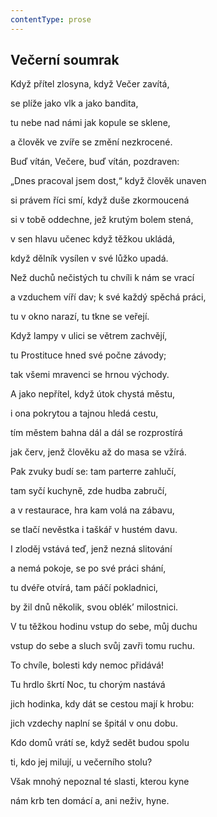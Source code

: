 ```yaml
---
contentType: prose
---
```


## Večerní soumrak

Když přítel zlosyna, když Večer zavítá,

se plíže jako vlk a jako bandita,

tu nebe nad námi jak kopule se sklene,

a člověk ve zvíře se změní nezkrocené.

Buď vítán, Večere, buď vítán, pozdraven:

„Dnes pracoval jsem dost,“ když člověk unaven

si právem říci smí, když duše zkormoucená

si v tobě oddechne, jež krutým bolem stená,

v sen hlavu učenec když těžkou ukládá,

když dělník vysílen v své lůžko upadá.

Než duchů nečistých tu chvíli k nám se vrací

a vzduchem víří dav; k své každý spěchá práci,

tu v okno narazí, tu tkne se veřejí.

Když lampy v ulici se větrem zachvějí,

tu Prostituce hned své počne závody;

tak všemi mravenci se hrnou východy.

A jako nepřítel, když útok chystá městu,

i ona pokrytou a tajnou hledá cestu,

tím městem bahna dál a dál se rozprostírá

jak červ, jenž člověku až do masa se vžírá.

Pak zvuky budí se: tam parterre zahlučí,

tam syčí kuchyně, zde hudba zabručí,

a v restaurace, hra kam volá na zábavu,

se tlačí nevěstka i taškář v hustém davu.

I zloděj vstává teď, jenž nezná slitování

a nemá pokoje, se po své práci shání,

tu dvéře otvírá, tam páčí pokladnici,

by žil dnů několik, svou oblék’ milostnici.

V tu těžkou hodinu vstup do sebe, můj duchu

vstup do sebe a sluch svůj zavři tomu ruchu.

To chvíle, bolesti kdy nemoc přidává!

Tu hrdlo škrtí Noc, tu chorým nastává

jich hodinka, kdy dát se cestou mají k hrobu:

jich vzdechy naplní se špitál v onu dobu.

Kdo domů vrátí se, když sedět budou spolu

ti, kdo jej milují, u večerního stolu?

Však mnohý nepoznal té slasti, kterou kyne

nám krb ten domácí a, ani neživ, hyne.
